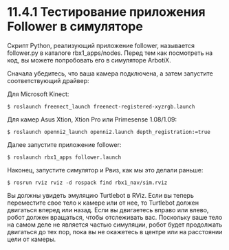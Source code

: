 # 11.4.1 Тестирование приложения Follower в симуляторе

Скрипт Python, реализующий приложение follower, называется follower.py в каталоге rbx1\_apps/nodes. Перед тем как посмотреть на код, вы можете попробовать его в симуляторе ArbotiX.

Сначала убедитесь, что ваша камера подключена, а затем запустите соответствующий драйвер:

Для Microsoft Kinect: 

`$ roslaunch freenect_launch freenect-registered-xyzrgb.launch` 

Для камер Asus Xtion, Xtion Pro или Primesense 1.08/1.09: 

`$ roslaunch openni2_launch openni2.launch depth_registration:=true` 

Далее запустите приложение follower:

`$ roslaunch rbx1_apps follower.launch` 

Наконец, запустите симулятор и Рвиз, как мы это делали раньше: 

`$ rosrun rviz rviz -d rospack find rbx1_nav/sim.rviz`

Вы должны увидеть эмуляцию Turtlebot в RViz. Если вы теперь переместите свое тело к камере или от нее, то Turtlebot должен двигаться вперед или назад. Если вы двигаетесь вправо или влево, робот должен вращаться, чтобы отслеживать вас. Поскольку ваше тело на самом деле не является частью симуляции, робот будет продолжать двигаться до тех пор, пока вы не окажетесь в центре или на расстоянии цели от камеры.

